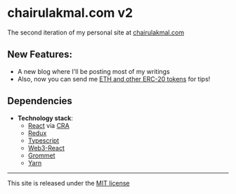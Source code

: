 # chairulakmal.com v2

The second iteration of my personal site at [chairulakmal.com](https://chairulakmal.com/) <br />

## New Features:
  - A new blog where I'll be posting most of my writings
  - Also, now you can send me [ETH and other ERC-20 tokens](https://ethereum.org/) for tips!

## Dependencies

  - **Technology stack**:
    - [React](https://reactjs.org/) via [CRA](https://reactjs.org/docs/create-a-new-react-app.html)
    - [Redux](https://redux.js.org/)
    - [Typescript](https://www.typescriptlang.org/)
    - [Web3-React](https://github.com/NoahZinsmeister/web3-react)
    - [Grommet](https://v2.grommet.io/)
    - [Yarn](https://yarnpkg.com/)

----
This site is released under the [MIT license](LICENSE)
